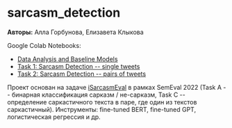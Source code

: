 # sarcasm_detection

**Авторы:** Алла Горбунова, Елизавета Клыкова

Google Colab Notebooks:

* [Data Analysis and Baseline Models](https://colab.research.google.com/drive/1uQzzRPd6-pMEcwbUB7ymVAapaddslFWX?usp=sharing)
* [Task 1: Sarcasm Detection -- single tweets](https://colab.research.google.com/drive/1QS4ukC0SEfEWmjwGcW6Hn-qVhA86kLXv?usp=sharing)
* [Task 2: Sarcasm Detection -- pairs of tweets](https://colab.research.google.com/drive/1Mv1nmHOv1ARDMr3_eRRpPTnp6HGbhqOd?usp=sharing)

Проект основан на задаче [iSarcasmEval](https://sites.google.com/view/semeval2022-isarcasmeval) в рамках SemEval 2022 (Task A -- бинарная классификация сарказм / не-сарказм, Task C -- определение саркастичного текста в паре, где один из текстов саркастичный). Инструменты: fine-tuned BERT, fine-tuned GPT, логистическая регрессия и др.
